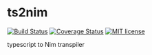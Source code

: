 # ts2nim  
[![Build Status](https://travis-ci.org/bung87/ts2nim.svg?branch=master)](https://travis-ci.org/bung87/ts2nim.svg?branch=master)
[![Coverage Status](https://coveralls.io/repos/github/bung87/ts2nim/badge.svg?branch=master)](https://coveralls.io/github/bung87/ts2nim?branch=master)
[![MIT license](http://img.shields.io/badge/license-MIT-brightgreen.svg)](http://opensource.org/licenses/MIT)  

typescript to Nim transpiler  
